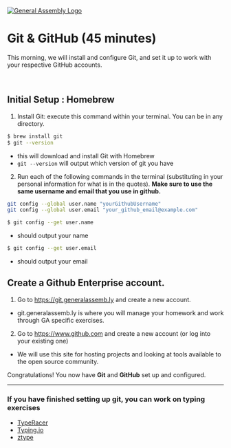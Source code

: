 [![General Assembly Logo](https://camo.githubusercontent.com/1a91b05b8f4d44b5bbfb83abac2b0996d8e26c92/687474703a2f2f692e696d6775722e636f6d2f6b6538555354712e706e67)](https://generalassemb.ly/education/web-development-immersive)

# Git & GitHub (45 minutes)

This morning, we will install and configure Git, and set it up to work with
your respective GitHub accounts.

<br />

## Initial Setup : Homebrew

1. Install Git: execute this command within your terminal.  You can be in any directory.

```bash
$ brew install git
$ git --version
```

- this will download and install Git with Homebrew
- `git --version` will output which version of git you have

2. Run each of the following commands in the terminal
(substituting in your personal information for what is in the quotes).  **Make sure to use the same username and email that you use in github.**

```bash
git config --global user.name "yourGithubUsername"
git config --global user.email "your_github_email@example.com"
```

```bash
$ git config --get user.name
```

- should output your name

```bash
$ git config --get user.email
```

- should output your email


## Create a Github Enterprise account.

1. Go to https://git.generalassemb.ly and create a new account.
  - git.generalassemb.ly is where you will manage your homework and work through GA specific exercises.
  
2. Go to https://www.github.com and create a new account (or log into your existing one)
  - We will use this site for hosting projects and looking at tools available to the open source community.
<!--
2. After creating an account, we need to set up an SSH key for your account.  SSH is a super-secure way to transmit data.  This is going to be tough and highly technical, but just make sure you follow the instructions **EXACTLY** the way that Github suggests.

> In software development, it's important to be able to follow a series of commands even if you don’t completely understand them.

3. We will spend the next 30 minutes working on following through this tutorial directly from Github. https://help.github.com/articles/connecting-to-github-with-ssh/

5. Complete the following tutorials
  - Checking for Existing SSH Keys
  - Generating a New SSH Key and Adding it to the SSH-Agent
  - Adding a New SSH Key to Your Github Account (make sure you do this on the GA specific version of GitHub. https://git.generalassemb.ly)

# How you will feel during this tutorial (it's okay!)
![](https://softcover.s3.amazonaws.com/636/learn_enough_git/images/figures/no_idea.jpg)

Again, make sure you follow the directions step by step, even if you don't know what all of the overly technical pieces are.  Once you get set up with SSH, you won't need to think about it again until you buy your next development machine.

-->
Congratulations! You now have **Git** and **GitHub** set up and configured.

---

### If you have finished setting up git, you can work on typing exercises

* [TypeRacer](http://play.typeracer.com/)
* [Typing.io](http://typing.io)
* [ztype](http://zty.pe/)
